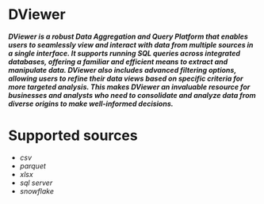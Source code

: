 # **DViewer**

**_DViewer is a robust Data Aggregation and Query Platform that enables users to seamlessly view and interact with data from multiple sources in a single interface. It supports running SQL queries across integrated databases, offering a familiar and efficient means to extract and manipulate data. DViewer also includes advanced filtering options, allowing users to refine their data views based on specific criteria for more targeted analysis. This makes DViewer an invaluable resource for businesses and analysts who need to consolidate and analyze data from diverse origins to make well-informed decisions._**

# **Supported sources**
- *csv*
- *parquet*
- *xlsx*
- *sql server*
- *snowflake*
